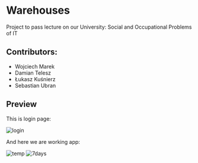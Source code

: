 # Warehouses
Project to pass lecture on our University: Social and Occupational Problems of IT

## Contributors:
- Wojciech Marek
- Damian Telesz
- Łukasz Kuśnierz
- Sebastian Ubran

## Preview
This is login page:

![login](https://user-images.githubusercontent.com/27026036/50918649-22c0c800-1441-11e9-9026-acf0dc7df81a.PNG)


And here we are working app:

![temp](https://user-images.githubusercontent.com/27026036/50918664-27857c00-1441-11e9-9fff-851f1c5a03c1.PNG)
![7days](https://user-images.githubusercontent.com/27026036/50918671-2a806c80-1441-11e9-88c7-9f3222d73a8e.PNG)


